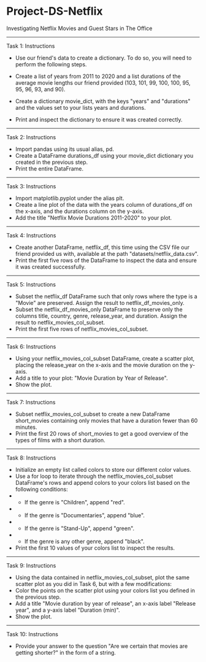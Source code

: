 # Project-DS-Netflix
Investigating Netflix Movies and Guest Stars in The Office

----------

Task 1: Instructions
- Use our friend's data to create a dictionary. To do so, you will need to perform the following steps.

- Create a list of years from 2011 to 2020 and a list durations of the average movie lengths our friend provided (103, 101, 99, 100, 100, 95, 95, 96, 93, and 90).
- Create a dictionary movie_dict, with the keys "years" and "durations" and the values set to your lists years and durations.
- Print and inspect the dictionary to ensure it was created correctly.

----------

Task 2: Instructions
- Import pandas using its usual alias, pd.
- Create a DataFrame durations_df using your movie_dict dictionary you created in the previous step.
- Print the entire DataFrame.

----------

Task 3: Instructions
- Import matplotlib.pyplot under the alias plt.
- Create a line plot of the data with the years column of durations_df on the x-axis, and the durations column on the y-axis.
- Add the title "Netflix Movie Durations 2011-2020" to your plot.

----------

Task 4: Instructions
- Create another DataFrame, netflix_df, this time using the CSV file our friend provided us with, available at the path "datasets/netflix_data.csv".
- Print the first five rows of the DataFrame to inspect the data and ensure it was created successfully.

----------

Task 5: Instructions
- Subset the netflix_df DataFrame such that only rows where the type is a "Movie" are preserved. Assign the result to netflix_df_movies_only.
- Subset the netflix_df_movies_only DataFrame to preserve only the columns title, country, genre, release_year, and duration. Assign the result to netflix_movies_col_subset.
- Print the first five rows of netflix_movies_col_subset.

----------

Task 6: Instructions
- Using your netflix_movies_col_subset DataFrame, create a scatter plot, placing the release_year on the x-axis and the movie duration on the y-axis.
- Add a title to your plot: "Movie Duration by Year of Release".
- Show the plot.

----------

Task 7: Instructions
- Subset netflix_movies_col_subset to create a new DataFrame short_movies containing only movies that have a duration fewer than 60 minutes.
- Print the first 20 rows of short_movies to get a good overview of the types of films with a short duration.

----------

Task 8: Instructions
- Initialize an empty list called colors to store our different color values.
- Use a for loop to iterate through the netflix_movies_col_subset DataFrame's rows and append colors to your colors list based on the following conditions:
- - If the genre is "Children", append "red".
- - If the genre is "Documentaries", append "blue".
- - If the genre is "Stand-Up", append "green".
- - If the genre is any other genre, append "black".
- Print the first 10 values of your colors list to inspect the results.

----------

Task 9: Instructions
- Using the data contained in netflix_movies_col_subset, plot the same scatter plot as you did in Task 6, but with a few modifications:
- Color the points on the scatter plot using your colors list you defined in the previous step.
- Add a title "Movie duration by year of release", an x-axis label "Release year", and a y-axis label "Duration (min)".
- Show the plot.


----------

Task 10: Instructions
- Provide your answer to the question "Are we certain that movies are getting shorter?" in the form of a string.

